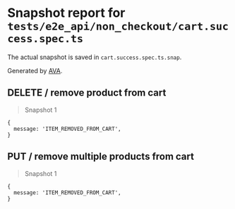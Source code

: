 # Snapshot report for `tests/e2e_api/non_checkout/cart.success.spec.ts`

The actual snapshot is saved in `cart.success.spec.ts.snap`.

Generated by [AVA](https://ava.li).

## DELETE / remove product from cart

> Snapshot 1

    {
      message: 'ITEM_REMOVED_FROM_CART',
    }

## PUT / remove multiple products from cart

> Snapshot 1

    {
      message: 'ITEM_REMOVED_FROM_CART',
    }
